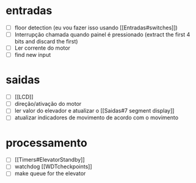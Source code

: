 



# entradas
- [ ] floor detection (eu vou fazer isso usando [[Entradas#switches]])
- [ ] Interrupção chamada quando painel é pressionado (extract the first 4 bits and discard the first)
- [ ] Ler corrente do motor
- [ ] find new input

# saidas
- [ ] [[LCD]]
- [ ] direção/ativação do motor
- [ ] ler valor do elevador e atualizar o [[Saidas#7 segment display]]
- [ ] atualizar indicadores de movimento de acordo com o movimento

# processamento
- [ ] [[Timers#ElevatorStandby]]
- [ ] watchdog [[WDTcheckpoints]]
- [ ] make queue for the elevator
